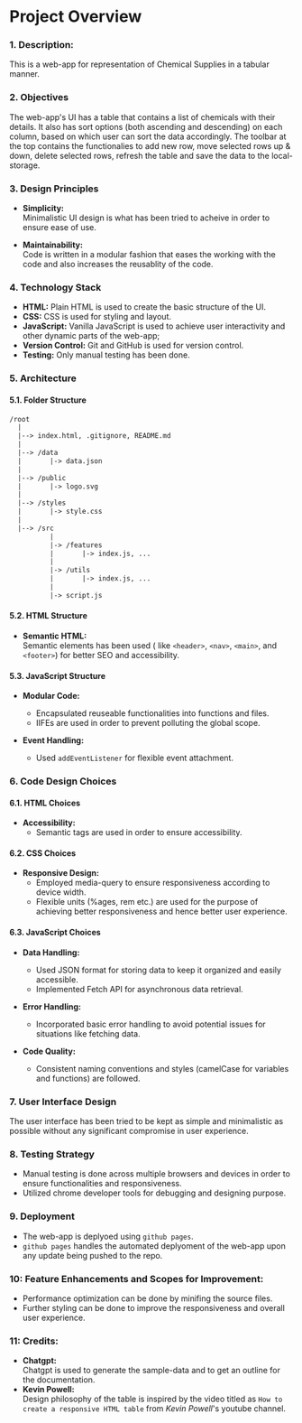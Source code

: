 # Project Overview

### 1. Description:

This is a web-app for representation of Chemical Supplies in a tabular manner.

### 2. Objectives

The web-app's UI has a table that contains a list of chemicals with their details. It also has sort options (both ascending and descending) on each column, based on which user can sort the data accordingly. The toolbar at the top contains the functionalies to add new row, move selected rows up & down, delete selected rows, refresh the table and save the data to the local-storage.

### 3. Design Principles

- **Simplicity:**  
  Minimalistic UI design is what has been tried to acheive in order to ensure ease of use.

- **Maintainability:**  
  Code is written in a modular fashion that eases the working with the code and also increases the reusablity of the code.

### 4. Technology Stack

- **HTML:** Plain HTML is used to create the basic structure of the UI.
- **CSS:** CSS is used for styling and layout.
- **JavaScript:** Vanilla JavaScript is used to achieve user interactivity and other dynamic parts of the web-app;
- **Version Control:** Git and GitHub is used for version control.
- **Testing:** Only manual testing has been done.

### 5. Architecture

#### 5.1. Folder Structure

```txt
/root
  |
  |--> index.html, .gitignore, README.md
  |
  |--> /data
  |       |-> data.json
  |
  |--> /public
  |       |-> logo.svg
  |
  |--> /styles
  |       |-> style.css
  |
  |--> /src
          |
          |-> /features
          |       |-> index.js, ...
          |
          |-> /utils
          |       |-> index.js, ...
          |
          |-> script.js

```

#### 5.2. HTML Structure

- **Semantic HTML:**  
  Semantic elements has been used ( like `<header>`, `<nav>`, `<main>`, and `<footer>`) for better SEO and accessibility.

#### 5.3. JavaScript Structure

- **Modular Code:**

  - Encapsulated reuseable functionalities into functions and files.
  - IIFEs are used in order to prevent polluting the global scope.

- **Event Handling:**
  - Used `addEventListener` for flexible event attachment.

### 6. Code Design Choices

#### 6.1. HTML Choices

- **Accessibility:**
  - Semantic tags are used in order to ensure accessibility.

#### 6.2. CSS Choices

- **Responsive Design:**
  - Employed media-query to ensure responsiveness according to device width.
  - Flexible units (%ages, rem etc.) are used for the purpose of achieving better responsiveness and hence better user experience.

#### 6.3. JavaScript Choices

- **Data Handling:**

  - Used JSON format for storing data to keep it organized and easily accessible.
  - Implemented Fetch API for asynchronous data retrieval.

- **Error Handling:**

  - Incorporated basic error handling to avoid potential issues for situations like fetching data.

- **Code Quality:**
  - Consistent naming conventions and styles (camelCase for variables and functions) are followed.

### 7. User Interface Design

The user interface has been tried to be kept as simple and minimalistic as possible without any significant compromise in user experience.

### 8. Testing Strategy

- Manual testing is done across multiple browsers and devices in order to ensure functionalities and responsiveness.
- Utilized chrome developer tools for debugging and designing purpose.

### 9. Deployment

- The web-app is deplyoed using `github pages`.
- `github pages` handles the automated deplyoment of the web-app upon any update being pushed to the repo.

### 10: Feature Enhancements and Scopes for Improvement:

- Performance optimization can be done by minifing the source files.
- Further styling can be done to improve the responsiveness and overall user experience.

### 11: Credits:

- **Chatgpt:**  
  Chatgpt is used to generate the sample-data and to get an outline for the documentation.
- **Kevin Powell:**  
  Design philosophy of the table is inspired by the video titled as `How to create a responsive HTML table` from _Kevin Powell_'s youtube channel.
